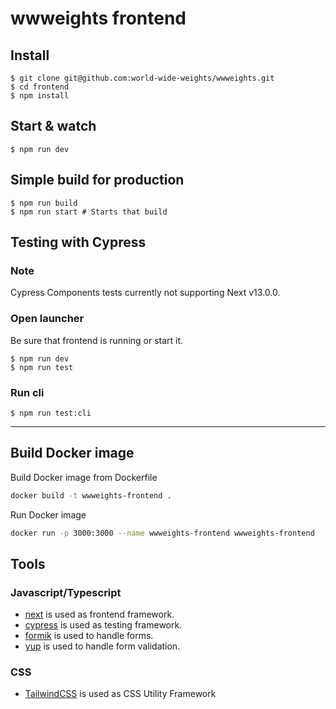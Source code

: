 # wwweights frontend

## Install

    $ git clone git@github.com:world-wide-weights/wwweights.git
    $ cd frontend
    $ npm install

## Start & watch

    $ npm run dev

## Simple build for production

    $ npm run build
    $ npm run start # Starts that build

## Testing with Cypress
### Note
Cypress Components tests currently not supporting Next v13.0.0.

### Open launcher
Be sure that frontend is running or start it.

    $ npm run dev
    $ npm run test

### Run cli

    $ npm run test:cli
---

## Build Docker image

Build Docker image from Dockerfile 

```sh
docker build -t wwweights-frontend .
```

Run Docker image 

```sh
docker run -p 3000:3000 --name wwweights-frontend wwweights-frontend
```

## Tools

### Javascript/Typescript

- [next](https://nextjs.org/) is used as frontend framework.
- [cypress](https://www.cypress.io/) is used as testing framework.
- [formik](https://formik.org/) is used to handle forms.
- [yup](https://www.npmjs.com/package/yup) is used to handle form validation.

### CSS
- [TailwindCSS](https://tailwindcss.com/) is used as CSS Utility Framework
